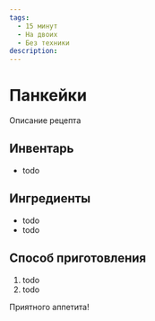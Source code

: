 ```yaml
---
tags:
  - 15 минут
  - На двоих
  - Без техники
description:
---
```

# Панкейки

Описание рецепта

## Инвентарь

- todo

## Ингредиенты

- todo
- todo

## Способ приготовления

1. todo
1. todo

Приятного аппетита!